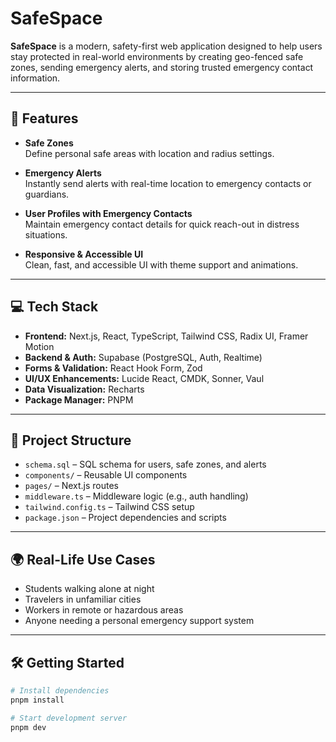 # SafeSpace

**SafeSpace** is a modern, safety-first web application designed to help users stay protected in real-world environments by creating geo-fenced safe zones, sending emergency alerts, and storing trusted emergency contact information.

---

## 🚀 Features

- **Safe Zones**  
  Define personal safe areas with location and radius settings.

- **Emergency Alerts**  
  Instantly send alerts with real-time location to emergency contacts or guardians.

- **User Profiles with Emergency Contacts**  
  Maintain emergency contact details for quick reach-out in distress situations.

- **Responsive & Accessible UI**  
  Clean, fast, and accessible UI with theme support and animations.

---

## 💻 Tech Stack

- **Frontend:** Next.js, React, TypeScript, Tailwind CSS, Radix UI, Framer Motion
- **Backend & Auth:** Supabase (PostgreSQL, Auth, Realtime)
- **Forms & Validation:** React Hook Form, Zod
- **UI/UX Enhancements:** Lucide React, CMDK, Sonner, Vaul
- **Data Visualization:** Recharts
- **Package Manager:** PNPM

---

## 📂 Project Structure

- `schema.sql` – SQL schema for users, safe zones, and alerts
- `components/` – Reusable UI components
- `pages/` – Next.js routes
- `middleware.ts` – Middleware logic (e.g., auth handling)
- `tailwind.config.ts` – Tailwind CSS setup
- `package.json` – Project dependencies and scripts

---

## 🌍 Real-Life Use Cases

- Students walking alone at night
- Travelers in unfamiliar cities
- Workers in remote or hazardous areas
- Anyone needing a personal emergency support system

---

## 🛠️ Getting Started

```bash
# Install dependencies
pnpm install

# Start development server
pnpm dev

